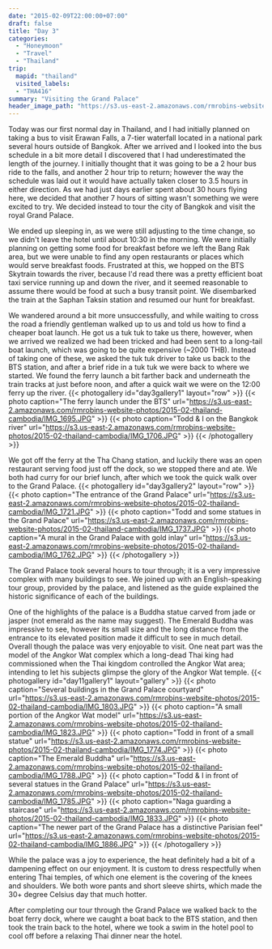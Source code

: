 ```yaml
---
date: "2015-02-09T22:00:00+07:00"
draft: false
title: "Day 3"
categories:
  - "Honeymoon"
  - "Travel"
  - "Thailand"
trip:
  mapid: "thailand"
  visited_labels:
  - "THA416"
summary: "Visiting the Grand Palace"
header_image_path: "https://s3.us-east-2.amazonaws.com/rmrobins-website-photos/2015-02-thailand-cambodia/IMG_1721.JPG"
---
```


Today was our first normal day in Thailand, and I had initially planned on taking a bus to visit Erawan Falls, a 7-tier waterfall located in a national park several hours outside of Bangkok. After we arrived and I looked into the bus schedule in a bit more detail I discovered that I had underestimated the length of the journey. I initially thought that it was going to be a 2 hour bus ride to the falls, and another 2 hour trip to return; however the way the schedule was laid out it would have actually taken closer to 3.5 hours in either direction. As we had just days earlier spent about 30 hours flying here, we decided that another 7 hours of sitting wasn't something we were excited to try. We decided instead to tour the city of Bangkok and visit the royal Grand Palace.

We ended up sleeping in, as we were still adjusting to the time change, so we didn't leave the hotel until about 10:30 in the morning. We were initially planning on getting some food for breakfast before we left the Bang Rak area, but we were unable to find any open restaurants or places which would serve breakfast foods. Frustrated at this, we hopped on the BTS Skytrain towards the river, because I'd read there was a pretty efficient boat taxi service running up and down the river, and it seemed reasonable to assume there would be food at such a busy transit point. We disembarked the train at the Saphan Taksin station and resumed our hunt for breakfast.

We wandered around a bit more unsuccessfully, and while waiting to cross the road a friendly gentleman walked up to us and told us how to find a cheaper boat launch. He got us a tuk tuk to take us there, however, when we arrived we realized we had been tricked and had been sent to a long-tail boat launch, which was going to be quite expensive (~2000 THB). Instead of taking one of these, we asked the tuk tuk driver to take us back to the BTS station, and after a brief ride in a tuk tuk we were back to where we started. We found the ferry launch a bit farther back and underneath the train tracks at just before noon, and after a quick wait we were on the 12:00 ferry up the river.
{{< photogallery id="day3gallery1" layout="row" >}}
{{< photo caption="The ferry launch under the BTS" url="https://s3.us-east-2.amazonaws.com/rmrobins-website-photos/2015-02-thailand-cambodia/IMG_1695.JPG" >}}
{{< photo caption="Todd & I on the Bangkok river" url="https://s3.us-east-2.amazonaws.com/rmrobins-website-photos/2015-02-thailand-cambodia/IMG_1706.JPG" >}}
{{< /photogallery >}}

We got off the ferry at the Tha Chang station, and luckily there was an open restaurant serving food just off the dock, so we stopped there and ate. We both had curry for our brief lunch, after which we took the quick walk over to the Grand Palace.
{{< photogallery id="day3gallery2" layout="row" >}}
{{< photo caption="The entrance of the Grand Palace" url="https://s3.us-east-2.amazonaws.com/rmrobins-website-photos/2015-02-thailand-cambodia/IMG_1721.JPG" >}}
{{< photo caption="Todd and some statues in the Grand Palace" url="https://s3.us-east-2.amazonaws.com/rmrobins-website-photos/2015-02-thailand-cambodia/IMG_1737.JPG" >}}
{{< photo caption="A mural in the Grand Palace with gold inlay" url="https://s3.us-east-2.amazonaws.com/rmrobins-website-photos/2015-02-thailand-cambodia/IMG_1762.JPG" >}}
{{< /photogallery >}}

The Grand Palace took several hours to tour through; it is a very impressive complex with many buildings to see. We joined up with an English-speaking tour group, provided by the palace, and listened as the guide explained the historic significance of each of the buildings.

One of the highlights of the palace is a Buddha statue carved from jade or jasper (not emerald as the name may suggest). The Emerald Buddha was impressive to see, however its small size and the long distance from the entrance to its elevated position made it difficult to see in much detail. Overall though the palace was very enjoyable to visit. One neat part was the model of the Angkor Wat complex which a long-dead Thai king had commissioned when the Thai kingdom controlled the Angkor Wat area; intending to let his subjects glimpse the glory of the Angkor Wat temple.
{{< photogallery id="day11gallery1" layout="gallery" >}}
{{< photo caption="Several buildings in the Grand Palace courtyard" url="https://s3.us-east-2.amazonaws.com/rmrobins-website-photos/2015-02-thailand-cambodia/IMG_1803.JPG" >}}
{{< photo caption="A small portion of the Angkor Wat model" url="https://s3.us-east-2.amazonaws.com/rmrobins-website-photos/2015-02-thailand-cambodia/IMG_1823.JPG" >}}
{{< photo caption="Todd in front of a small statue" url="https://s3.us-east-2.amazonaws.com/rmrobins-website-photos/2015-02-thailand-cambodia/IMG_1774.JPG" >}}
{{< photo caption="The Emerald Buddha" url="https://s3.us-east-2.amazonaws.com/rmrobins-website-photos/2015-02-thailand-cambodia/IMG_1788.JPG" >}}
{{< photo caption="Todd & I in front of several statues in the Grand Palace" url="https://s3.us-east-2.amazonaws.com/rmrobins-website-photos/2015-02-thailand-cambodia/IMG_1785.JPG" >}}
{{< photo caption="Naga guarding a staircase" url="https://s3.us-east-2.amazonaws.com/rmrobins-website-photos/2015-02-thailand-cambodia/IMG_1833.JPG" >}}
{{< photo caption="The newer part of the Grand Palace has a distinctive Parisian feel" url="https://s3.us-east-2.amazonaws.com/rmrobins-website-photos/2015-02-thailand-cambodia/IMG_1886.JPG" >}}
{{< /photogallery >}}

While the palace was a joy to experience, the heat definitely had a bit of a dampening effect on our enjoyment. It is custom to dress respectfully when entering Thai temples, of which one element is the covering of the knees and shoulders. We both wore pants and short sleeve shirts, which made the 30+ degree Celsius day that much hotter.

After completing our tour through the Grand Palace we walked back to the boat ferry dock, where we caught a boat back to the BTS station, and then took the train back to the hotel, where we took a swim in the hotel pool to cool off before a relaxing Thai dinner near the hotel.
